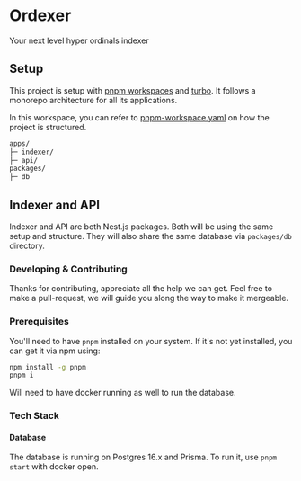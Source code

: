 # Ordexer

Your next level hyper ordinals indexer

## Setup

This project is setup with [pnpm workspaces](https://pnpm.io/workspaces) and [turbo](https://turbo.build/). It follows a monorepo architecture for all its applications.

In this workspace, you can refer to [pnpm-workspace.yaml](pnpm-workspace.yaml) on how the project is structured.

```txt
apps/
├─ indexer/
├─ api/
packages/
├─ db
```

## Indexer and API

Indexer and API are both Nest.js packages. Both will be using the same setup and structure. They will also share the same database via `packages/db` directory.

### Developing & Contributing

Thanks for contributing, appreciate all the help we can get. Feel free to make a pull-request, we will guide you along
the way to make it mergeable.

### Prerequisites

You'll need to have `pnpm` installed on your system. If it's not yet installed, you can get it via npm using:

```bash
npm install -g pnpm
pnpm i
```

Will need to have docker running as well to run the database.

### Tech Stack

#### Database

The database is running on Postgres 16.x and Prisma. To run it, use `pnpm start` with docker open.
